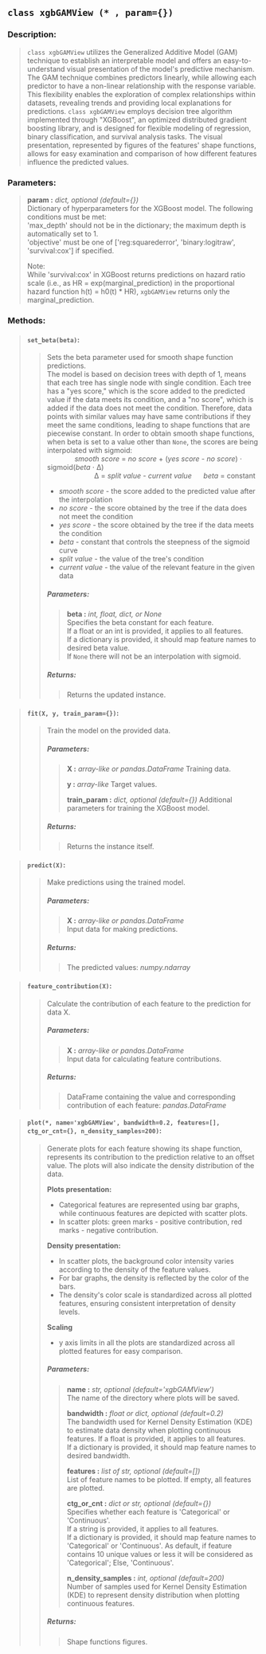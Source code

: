 ## `class xgbGAMView (* , param={})`

### Description:
> `class xgbGAMView` utilizes the Generalized Additive Model (GAM) technique to establish an interpretable model and offers an easy-to-understand visual presentation of the model's predictive mechanism. The GAM technique combines predictors linearly, while allowing each predictor to have a non-linear relationship with the response variable. This flexibility enables the exploration of complex relationships within datasets, revealing trends and providing local explanations for predictions. `class xgbGAMView` employs decision tree algorithm implemented through "XGBoost", an optimized distributed gradient boosting library, and is designed for flexible modeling of regression, binary classification, and survival analysis tasks. The visual presentation, represented by figures of the features' shape functions, allows for easy examination and comparison of how different features influence the predicted values.

### Parameters:
> **param :** *dict, optional (default={})*  
> Dictionary of hyperparameters for the XGBoost model. The following conditions must be met:  
> 'max_depth' should not be in the dictionary; the maximum depth is automatically set to 1.  
> 'objective' must be one of ['reg:squarederror', 'binary:logitraw', 'survival:cox'] if specified.  
>   
> Note:  
> While 'survival:cox' in XGBoost returns predictions on hazard ratio scale (i.e., as HR = exp(marginal_prediction) in the proportional hazard function h(t) = h0(t) * HR), `xgbGAMView` returns only the marginal_prediction.

### Methods:
> #### `set_beta(beta)`:  
>>  Sets the beta parameter used for smooth shape function predictions.  
>> The model is based on decision trees with depth of 1, means that each tree has single node with single condition. Each tree has a "yes score," which is the score added to the predicted value if the data meets its condition, and a "no score", which is added if the data does not meet the condition. Therefore, data points with similar values may have same contributions if they meet the same conditions, leading to shape functions that are piecewise constant. In order to obtain smooth shape functions, when beta is set to a value other than `None`, the scores are being interpolated with sigmoid:  
> &nbsp;&nbsp;&nbsp;&nbsp;&nbsp;&nbsp;&nbsp;&nbsp;&nbsp;&nbsp;&nbsp;&nbsp;&nbsp;&nbsp;*smooth score* = *no score* + (*yes score* - *no score*) ⋅ sigmoid(*beta* ⋅ Δ)  
> &nbsp;&nbsp;&nbsp;&nbsp;&nbsp;&nbsp;&nbsp;&nbsp;&nbsp;&nbsp;&nbsp;&nbsp;&nbsp;&nbsp;&nbsp;&nbsp;&nbsp;&nbsp;&nbsp;&nbsp;&nbsp;&nbsp;&nbsp;&nbsp;Δ = *split value* - *current value* &nbsp;&nbsp;&nbsp;&nbsp; *beta* = constant
>> - *smooth score* - the score added to the predicted value after the interpolation
>> - *no score* - the score obtained by the tree if the data does not meet the condition
>> - *yes score* - the score obtained by the tree if the data meets the condition
>> - *beta* - constant that controls the steepness of the sigmoid curve
>> - *split value* - the value of the tree's condition
>> - *current value* - the value of the relevant feature in the given data
>> ##### Parameters:
>>> **beta :** *int, float, dict, or None*  
>>> Specifies the beta constant for each feature.  
>>> If a float or an int is provided, it applies to all features.  
>>> If a dictionary is provided, it should map feature names to desired beta value.  
>>> If `None` there will not be an interpolation with sigmoid.
>>> 
>> ##### Returns:
>>> Returns the updated instance.

> #### `fit(X, y, train_param={})`:
>> Train the model on the provided data.
>> ##### Parameters:
>>> **X :** *array-like or pandas.DataFrame*
>>> Training data.
>>>
>>> **y :** *array-like*
>>> Target values.
>>>
>>> **train_param :** *dict, optional (default={})*
>>> Additional parameters for training the XGBoost model.
>> ##### Returns:
>>> Returns the instance itself.

> #### `predict(X)`:
>> Make predictions using the trained model.
>> ##### Parameters:  
>>> **X :** *array-like or pandas.DataFrame*  
>>> Input data for making predictions.  
>> ##### Returns:  
>>> The predicted values: *numpy.ndarray*  

> #### `feature_contribution(X)`:  
>> Calculate the contribution of each feature to the prediction for data X.  
>> ##### Parameters:  
>>> **X :** *array-like or pandas.DataFrame*  
>>> Input data for calculating feature contributions.  
>> ##### Returns:  
>>> DataFrame containing the value and corresponding contribution of each feature: *pandas.DataFrame*  

> #### `plot(*, name='xgbGAMView', bandwidth=0.2, features=[], ctg_or_cnt={}, n_density_samples=200)`:
>> Generate plots for each feature showing its shape function, represents its contribution to the prediction relative to an offset value.
>> The plots will also indicate the density distribution of the data.
>>
>> **Plots presentation:**  
>> - Categorical features are represented using bar graphs, while continuous features are depicted with scatter plots.  
>> - In scatter plots: green marks - positive contribution, red marks - negative contribution.
>>   
>> **Density presentation:**  
>> - In scatter plots, the background color intensity varies according to the density of the feature values.  
>> - For bar graphs, the density is reflected by the color of the bars.  
>> - The density's color scale is standardized across all plotted features, ensuring consistent interpretation of density levels.
>>   
>> **Scaling**  
>> - y axis limits in all the plots are standardized across all plotted features for easy comparison.  
>> 
>> ##### Parameters:  
>>> **name :** *str, optional (default='xgbGAMView')*  
>>> The name of the directory where plots will be saved.  
>>>   
>>> **bandwidth :** *float or dict, optional (default=0.2)*  
>>> The bandwidth used for Kernel Density Estimation (KDE) to estimate data density when plotting continuous features.
>>> If a float is provided, it applies to all features.  
>>> If a dictionary is provided, it should map feature names to desired bandwidth. 
>>>  
>>> **features :** *list of str, optional (default=[])*  
>>> List of feature names to be plotted. If empty, all features are plotted.  
>>>  
>>> **ctg_or_cnt :** *dict or str, optional (default={})*  
>>> Specifies whether each feature is 'Categorical' or 'Continuous'.  
>>> If a string is provided, it applies to all features.  
>>> If a dictionary is provided, it should map feature names to 'Categorical' or 'Continuous'.
>>> As default, if feature contains 10 unique values or less it will be considered as 'Categorical'; Else, 'Continuous'.
>>>  
>>> **n_density_samples :** *int, optional (default=200)*  
>>> Number of samples used for Kernel Density Estimation (KDE) to represent density distribution when plotting continuous features.
>>>  
>> ##### Returns:  
>>> Shape functions figures.

            
